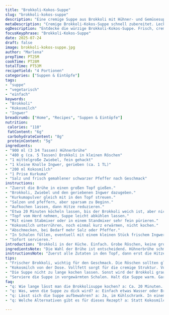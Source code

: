 ```yaml
---
title: "Brokkoli-Kokos-Suppe"
slug: "brokkoli-kokos-suppe"
description: "Eine cremige Suppe aus Brokkoli mit Hühner- und Gemüsesuppe, verfeinert mit Kokosmilch und Ingwer. Schnell gekocht, wenig Zutaten, leichte Abwandlung klassischer Brokkolisuppe. Ohne Gluten, ohne Laktose, ohne Eier, ohne Nüsse. Brokkoli in kleinen Röschen, Zwiebel fein gehackt, leicht würzig durch Ingwer, cremig durch Kokos, kein Sahneersatz. 4 Portionen, einfache Zubereitung in ca. 55 Minuten. Gemüse schön weich, dann püriert, glatt und samtig. Warm servieren, passt als Vorspeise oder leichte Mahlzeit. Kleine Menge Kurkuma gibt Farbe und Aroma. Frischer Pfeffer, nicht zu viel Salz. "
metaDescription: "Cremige Brokkoli-Kokos-Suppe schnell zubereitet. Leckeres Rezept ohne Gluten, Laktose, Eier oder Nüsse. Einfach im Geschmack."
ogDescription: "Entdecke die würzige Brokkoli-Kokos-Suppe. Frisch, cremig und perfekt für kalte Tage. Gesunde Zutaten, einfache Zubereitung."
focusKeyphrase: "Brokkoli-Kokos-Suppe"
date: 2025-07-24
draft: false
image: brokkoli-kokos-suppe.jpg
author: "Marlena"
prepTime: PT25M
cookTime: PT28M
totalTime: PT53M
recipeYield: "4 Portionen"
categories: ["Suppen & Eintöpfe"]
tags:
- "suppe"
- "vegetarisch"
- "einfach"
keywords:
- "Brokkoli"
- "Kokosmilch"
- "Ingwer"
breadcrumb: ["Home", "Recipes", "Suppen & Eintöpfe"]
nutrition: 
 calories: "110"
 fatContent: "6g"
 carbohydrateContent: "8g"
 proteinContent: "5g"
ingredients:
- "900 ml (3 3⁄4 Tassen) Hühnerbrühe"
- "480 g (ca. 5 Tassen) Brokkoli in kleinen Röschen"
- "1 mittelgroße Zwiebel, fein gehackt"
- "1 kleine Knolle Ingwer, gerieben (ca. 1 TL)"
- "200 ml Kokosmilch"
- "1 Prise Kurkuma"
- "Salz und frisch gemahlener schwarzer Pfeffer nach Geschmack"
instructions:
- "Zuerst die Brühe in einen großen Topf gießen."
- "Brokkoli, Zwiebel und den geriebenen Ingwer dazugeben."
- "Kurkumapulver gleich mit in den Topf streuen."
- "Salzen und pfeffern, aber sparsam zu Beginn."
- "Aufkochen lassen, dann Hitze reduzieren."
- "Etwa 20 Minuten köcheln lassen, bis der Brokkoli weich ist, aber nicht zerfällt."
- "Topf vom Herd nehmen, Suppe leicht abkühlen lassen."
- "Mit einem Stabmixer oder in einem Standmixer sehr fein pürieren."
- "Kokosmilch unterrühren, noch einmal kurz erwärmen, nicht kochen."
- "Abschmecken, bei Bedarf mehr Salz oder Pfeffer."
- "In Schalen füllen, eventuell mit einem kleinen Stück frischem Ingwer garnieren."
- "Sofort servieren."
introduction: "Brokkoli in der Küche. Einfach. Grobe Röschen, keine großen Schnickschnack. Dazu Brühe – das gibt Geschmack, nicht zu aufwendig. Zwiebel, klar – Basis. Ingwer bringt Frische rein, wenig nur, er dominiert nicht, gibt eine leichte Schärfe. Kokosmilch anstelle von Sahne – cremig, mild, keine Laktose. Kurkuma für Farbe und einen Hauch Würze. Kochen, bis Brokkoli weich, pürieren, fertig. Lass die Suppe nicht zu dick werden, lieber etwas flüssiger. Hitze runter, sonst verliert Kokos die Cremigkeit. Schnell gemacht, nahrhaft, mit kleinem Twist. Passt zu kühlem Wetter, leichte Mahlzeit. Wer mag, ein bisschen Limettensaft dazu, aber nicht nötig. Kein Gluten, kein Ei, keine Milchprodukte. Für Allergiker gut geeignet. Geruch beim Kochen frisch, grün, leicht würzig."
ingredientsNote: "Die Wahl der Brühe ist entscheidend. Hühnerbrühe schmeckt kräftiger, gut gewürzt, oder Gemüsebrühe für Vegetarier. Frischer Brokkoli, am besten junge Röschen, nicht zu groß, damit die Suppe später fein wird. Zwiebel fein hacken, nicht zerdrücken, soll sanft mitkochen. Ingwer schälen und reiben, nicht zu viel, die Schärfe soll nur anregen, nicht überdecken. Kokosmilch aus der Dose, vollfett, sorgt für Cremigkeit, eventuell vorher gut schütteln. Kurkuma braucht nur eine kleine Prise, bringt nicht nur Farbe, sondern auch gesundheitsfördernde Wirkstoffe. Salz vorsichtig dosieren, weil Brühe meist schon Salz enthält. Frischer Pfeffer zum Schluss frisch mahlen, bringt Aroma. Frische Zutaten verwenden, keine tiefgekühlten, besser im Geschmack. Das Rezept ist flexibel – kann leicht mit anderen Gemüsen ergänzt werden, z.B. Sellerie oder Lauch. Kokosmilch alternativ durch Mandelmilch ersetzen, wenn keine Laktose und kein Kokos gewünscht."
instructionsNote: "Zuerst alle Zutaten in den Topf, dann erst die Hitze einschalten. Das macht es einfacher, das Gemüse gleichmäßig zu garen. Brokkoli nicht zu lange kochen, sonst wird die Farbe stumpf und der Geschmack fade. Ingwer reibt man am besten frisch, nicht getrocknet oder Pulver, um die frische Schärfe zu bewahren. Pürieren, wenn die Suppe etwas abgekühlt ist. So gibt es keine Gefahr, dass der Mixer durch heiße Flüssigkeit spritzt. Kokosmilch immer zuletzt, kurz nur erwärmen, aufkochen macht sie oft bröckelig oder zu fettig. Das Abschmecken am Ende ist wichtig, da sich Aromen durch die Hitze verändern. Wer mag, kann noch ein paar Tropfen Zitronen- oder Limettensaft für Frische dazugeben. Servieren in vorgewärmten Schalen, damit die Suppe länger warm bleibt. Mit einem kleinen Stück Ingwer oder ein paar Brokkoliröschen garniert wirkt der Teller appetitlicher."
tips:
- "Frischer Brokkoli, wichtig für den Geschmack. Die Röschen sollten gleich klein sein. Nur junge Röschen, die sind zarter. Ingwer frisch reiben. Trockenprodukte machen das Aroma kaputt. Zwiebeln fein hacken. Nicht zu klein. Sie sollen noch sichtbar sein. Brühe ist entscheidend. Hühnerbrühe bringt mehr Geschmack als Gemüsebrühe, aber Arbeitsaufwand bleibt gleich."
- "Kokosmilch von der Dose. Vollfett sorgt für die cremige Struktur. Vor der Benutzung schütteln. Manchmal setzt die Milch sich ab. Kurkuma braucht nur einen kleinen Schuss. Zu viel macht die Suppe bitter. Frisch gemahlener Pfeffer am Ende, für das ganze Aroma. Salz nur nach Geschmack. Brühe ist oft schon gesalzen, das macht die Sache schwierig."
- "Die Suppe nicht zu lange kochen lassen. Sonst wird der Brokkoli grau und verliert seinen Geschmack. Immer wieder probieren. Pürieren, wenn die Suppe abgekühlt ist. Sonst spritzt es. Kurzes Aufwärmen der Kokosmilch, aber nicht kochen. Macht sie bröckelig. Wer mag, kann Limettensaft für Frische hinzufügen."
- "Serviere die Suppe in vorgewärmten Schalen. Halt die Suppe warm. Garniere mit frischem Ingwer oder ein paar Brokkoliröschen. Das sieht schöner aus. Ein leichter Kick von Zitrusfrüchten kann helfen. Falls du es würziger magst, ein wenig mehr Ingwer. Bei Allergien, schau auf die Brühe. Alternativen sind wichtig."
faq:
- "q: Wie lange lässt man die Brokkolisuppe kochen? a: Ca. 20 Minuten. Bis der Brokkoli weich ist. Nicht zerfallen, sonst wird die Konsistenz schlecht."
- "q: Was, wenn die Suppe zu dick wird? a: Einfach etwas Wasser oder Brühe dazugeben. Aber nach dem Pürieren. Das macht sie dünner. Auch geht Gemüsebrühe."
- "q: Lässt sich die Suppe aufbewahren? a: Ja, im Kühlschrank. In einem dicht schließenden Behälter. Haltbarkeit etwa 2-3 Tage. Einfrieren geht auch, aber die Textur ändert sich."
- "q: Welche Alternativen gibt es für dieses Rezept? a: Statt Kokosmilch, Mandelmilch nutzen. Macht es vegan, aber anders im Geschmack. Du kannst auch Sellerie oder Lauch hinzufügen, für mehr Vielfalt."

---
```

